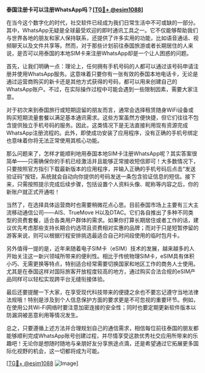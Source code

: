 **泰国注册卡可以注册WhatsApp吗？[[TG💪+ @esim1088](https://t.me/s/esim1088)]**

在当今这个数字化的时代，社交软件已经成为我们日常生活中不可或缺的一部分。其中，WhatsApp无疑是全球最受欢迎的即时通讯工具之一。它不仅能够帮助我们与世界各地的朋友和家人保持联系，还提供了许多实用的功能，比如语音通话、视频聊天以及文件共享等。然而，对于那些计划前往泰国旅游或者长期居住的人来说，是否可以用泰国的本地SIM卡来注册WhatsApp却是一个让人困惑的问题。

首先，让我们明确一点：理论上，任何拥有手机号码的人都可以通过该号码申请注册并使用WhatsApp服务。这意味着只要你有一张有效的泰国本地电话卡，无论是通过运营商购买的新卡还是其他方式获得的号码，都可以用来创建自己的WhatsApp账户。不过，在实际操作过程中可能会遇到一些限制因素，需要大家注意。

对于初次来到泰国旅行或短期逗留的朋友而言，通常会选择租赁随身WiFi设备或购买短期流量套餐以满足基本通讯需求。这些方案虽然方便快捷，但它们往往不包含提供独立手机号码的服务。因此，这类情况下是无法直接利用现有资源完成WhatsApp注册流程的。此外，即使成功安装了应用程序，没有正确的手机号绑定也意味着你将无法正常使用其核心功能。

那么问题来了，怎样才能顺利地用泰国本地SIM卡注册WhatsApp呢？其实答案很简单——只需确保你的手机已经激活并且能够正常接收短信即可！大多数情况下，只要按照官方指引下载最新版本的应用程序，并输入正确的手机号码后点击“发送验证码”按钮，系统就会自动向你提供的号码发送一条包含验证信息的短信。接下来，只需按照提示完成后续步骤，包括设置个人资料头像、昵称等内容之后，你的新账户就正式开通啦！

当然了，在选择具体运营商时也需要稍微花点心思。目前泰国市场上主要有三大主流移动通信公司——AIS、TrueMove H以及DTAC。它们各自推出了多种不同类型的资费套餐，适合各类用户群体的需求。如果你打算长期居住或者工作的话，建议优先考虑那些支持长期合约选项且资费相对实惠的品牌；而对于只是短暂停留的游客来说，则可以根据行程安排挑选最适合自己时间段使用的临时包月卡。

另外值得一提的是，近年来随着电子SIM卡（eSIM）技术的发展，越来越多的人开始关注这一新兴领域所带来的便利性。相比于传统物理SIM卡，eSIM具有体积小巧、无需更换等特点，特别适合经常需要切换国家和地区工作的商务人士使用。尤其是在泰国这样对国际旅客开放程度较高的地方，通过购买合法合规的eSIM产品同样可以轻松实现跨平台无缝衔接体验。

最后还要提醒一下大家，在享受现代科技带来的便捷之余也不要忘记遵守当地法律法规哦！特别是涉及到个人信息保护方面的要求更是不可忽视的重要环节。例如，在使用公共Wi-Fi网络时要注意加密连接的安全性；同时也要定期更新软件版本以防漏洞被恶意利用等情况发生。

总之，只要遵循上述方法并合理规划自己的通信需求，相信每位前往泰国的朋友都能够顺利完成WhatsApp账号创建过程，并尽情享受这款优秀社交应用所带来的乐趣吧！无论你是想随时随地与亲朋好友分享旅途点滴，还是希望通过它拓展更多国际化视野的机会，这一切都将成为可能。

[[TG💪+ @esim1088](https://t.me/s/esim1088) ![Image](https://i.postimg.cc/4NQfJmqS/Snipaste-2025-05-13-00-14-12.png)]